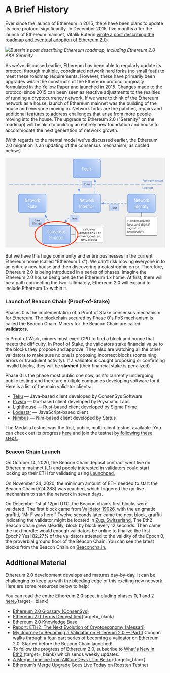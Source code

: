 # A Brief History

Ever since the launch of Ethereum in 2015, there have been plans to update its core protocol significantly. In December 2015, five months after the launch of Ethereum mainnet, Vitalik Buterin [wrote a post describing the roadmap and eventual adoption of Ethereum 2.0:](https://blog.ethereum.org/2015/12/24/understanding-serenity-part-i-abstraction/)

![](https://files.cdn.thinkific.com/file_uploads/205430/images/8a2/155/eeb/Screen_Shot_2020-09-02_at_9.56.24_AM.png)*Buterin's post describing Ethereum roadmap, including Ethereum 2.0 AKA Serenity*  

As we've discussed earlier, Ethereum has been able to regularly update its protocol through multiple, coordinated network hard forks ([no small feat!](https://www.ccs.neu.edu/home/amislove/publications/Ethereum-HotNets.pdf)) to meet these roadmap requirements. However, these have primarily been upgrades _within_ the constructs of the Ethereum protocol originally formulated in the [Yellow Paper](https://ethereum.github.io/yellowpaper/paper.pdf) and launched in 2015\. Changes made to the protocol since 2015 can been seen as reactive adjustments to the realities of running a cryptocurrency network. If we were to think of the Ethereum network as a house, launch of Ethereum mainnet was the building of the house and everyone moving in. Network forks are the patches, repairs and additional features to address challenges that arise from more people moving into the house. The upgrade to Ethereum 2.0 ("Serenity" on the roadmap) will be akin to building an entirely new foundation and house to accommodate the next generation of network growth. 

(With regards to the mental model we've discussed earlier, the Ethereum 2.0 migration is an updating of the consensus mechanism, as circled below:)

![Updating the blockchain mental model to show Ethereum 2.0](../img/S10/ag-blockchain-eth-2.png)

But we have this huge community and entire businesses in the current Ethereum home (called "Ethereum 1.x"). We can't risk moving everyone in to an entirely new house and then discovering a catastrophic error. Therefore, Ethereum 2.0 is being introduced in a series of phases. Imagine the Ethereum 2.0 house being beside the Ethereum 1.x home. At first, there will be a path connecting the two. Ultimately, Ethereum 2.0 will expand to include Ethereum 1.x within it.

### Launch of Beacon Chain (Proof-of-Stake)

Phases 0 is the implementation of a Proof of Stake consensus mechanism for Ethereum. The blockchain secured by Phase 0's PoS mechanism is called the Beacon Chain. Miners for the Beacon Chain are called **validators**. 

In Proof of Work, miners must exert CPU to find a block and nonce that meets the difficulty. In Proof of Stake, the validators stake financial value to the blocks they propose and approve. They also are watching all the other validators to make sure no one is proposing incorrect blocks (containing errors or fraudulent activity). If a validator is caught proposing or confirming invalid blocks, they will be **slashed** (their financial stake is penalized). 

Phase 0 is the phase most public one now, as it's currently undergoing public testing and there are multiple companies developing software for it. Here is a list of the main validator clients:

* [Teku](https://pegasys.tech/teku/) — Java-based client developed by ConsenSys Software
* [Prysm](https://github.com/prysmaticlabs/prysm) — Go-based client developed by Prysmatic Labs
* [Lighthouse](https://github.com/sigp/lighthouse) — Rust-based client developed by Sigma Prime
* [Lodestar](https://github.com/ChainSafeSystems/lodestar_chain) — JavaScript-based client
* [Nimbus](https://github.com/status-im/nimbus) — Nim-based client developed by Status

The Medalla testnet was the first, public, multi-client testnet available. You can check out its progress [here](https://eth2stats.io/medalla-testnet) and join the testnet [by following these steps.](https://medalla.launchpad.ethereum.org/)

### Beacon Chain Launch

On October 14, 2020, the Beacon Chain deposit contract went live on Ethereum mainnet (L1) and people interested in validators could start locking up their ETH for validating using <a href="https://launchpad.ethereum.org/en/" target="_blank" rel="noopener noreferrer">Launchpad.</a>

On November 24, 2020, the minimum amount of ETH needed to start the Beacon Chain (524,288) was reached, which triggered the go-live mechanism to start the network in seven days.

On December 1st at 12pm UTC, the Beacon chain’s first blocks were validated. The first block came from <a href="https://beaconcha.in/validator/19026" target="_blank" rel="noopener noreferrer">Validator 19026,</a> with the enigmatic graffiti, “Mr F was here.” Twelve seconds later came the next block, graffiti indicating the validator might be located in <a href="https://beaconcha.in/blocks?q=BTCS+Zug+validator" target="_blank" rel="noopener noreferrer">Zug, Switzerland.</a> The Eth2 Beacon Chain grew steadily, block by block every 12 seconds. Then came the next hurdle: would enough validators be online to finalize the first Epoch? Yes! 82.27% of the validators attested to the validity of the Epoch 0, the proverbial ground floor of the Beacon Chain. You can see the latest blocks from the Beacon Chain on <a href="https://beaconcha.in/" target="_blank" rel="noopener noreferrer">Beaconcha.in.</a>

## Additional Material

Ethereum 2.0 development develops and matures day-by-day. It can be challenging to keep up with the bleeding edge of this exciting new network. Here are some resources below to help:

You can read the entire Ethereum 2.0 spec, including phases 0, 1 and 2 [here.](https://github.com/ethereum/eth2.0-specs){target=_blank}

- <a href="https://consensys.net/knowledge-base/ethereum-2/glossary/" target="_blank" rel="noopener noreferrer">Ethereum 2.0 Glossary (ConsenSys)</a>
- [Ethereum 2.0 Terms Demystified](https://medium.com/alethio/ethereum-2-0-terms-demystified-8398357429d7){target=_blank}
- <a href="https://consensys.net/knowledge-base/ethereum-2/" target="_blank" rel="noopener noreferrer">Ethereum 2.0 Knowledge Base</a>
- <a href="https://messari.io/pdf/messari-report-eth2-the-next-evolution-of-cryptoeconomy.pdf" target="_blank" rel="noopener noreferrer">Report: ETH2, The Next Evolution of Cryptoeconomy (Messari)</a>
- <a href="https://consensys.net/blog/blockchain-explained/my-journey-to-becoming-a-validator-on-ethereum-2-0/" target="_blank" rel="noopener noreferrer">My Journey to Becoming a Validator on Ethereum 2.0 — Part 1</a> Coogan walks through a four-part series of becoming a validator on Ethereum 2.0. Started before the Beacon Chain launched!
- To follow the progress of Ethereum 2.0, subscribe to [What's New in Eth2,](https://hackmd.io/@benjaminion/eth2_news/https%3A%2F%2Fhackmd.io%2F%40benjaminion%2Fwnie2_200822){target=_blank} which sends weekly updates.
- [A Merge Timeline from AllCoreDevs (Tim Beiko)](https://tim.mirror.xyz/sR23jU02we6zXRgsF_oTUkttL83S3vyn05vJWnnp-Lc){target=_blank} 
- [Ethereum’s Merge Upgrade Goes Live Today on Ropsten Testnet](https://decrypt.co/102320/ethereum-merge-ropsten-live)
